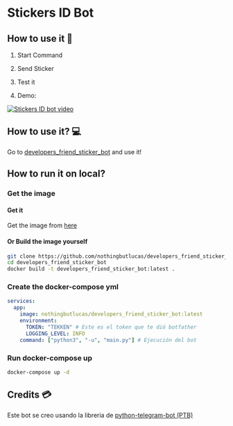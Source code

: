 # Stickers ID Bot


## How to use it 🤖


1. Start Command

2. Send Sticker

3. Test it

4. Demo:


[![Stickers ID bot video](https://img.youtube.com/vi/M-cf3XSMwNs/0.jpg)](https://www.youtube.com/watch?v=M-cf3XSMwNs)



## How to use it? 💻

Go to [developers_friend_sticker_bot](https://t.me/developers_friend_sticker_bot) and use it!

## How to run it on local?

### Get the image

#### Get it

Get the image from [here](https://hub.docker.com/repository/docker/nothingbutlucas/developers_friend_sticker_bot)

#### Or Build the image yourself

```bash
git clone https://github.com/nothingbutlucas/developers_friend_sticker_bot
cd developers_friend_sticker_bot
docker build -t developers_friend_sticker_bot:latest .
```

### Create the docker-compose yml

```yml
services:
  app:
    image: nothingbutlucas/developers_friend_sticker_bot:latest
    environment:
      TOKEN: "TEKKEN" # Este es el token que te dió botfather
      LOGGING_LEVEL: INFO
    command: ["python3", "-u", "main.py"] # Ejecución del bot
```

### Run docker-compose up

```bash
docker-compose up -d
```

## Credits 💳

Este bot se creo usando la libreria de [python-telegram-bot (PTB)](https://python-telegram-bot.org)
